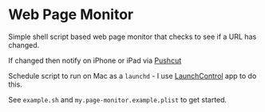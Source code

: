 
# Web Page Monitor

Simple shell script based web page monitor that checks to see if a 
URL has changed.

If changed then notify on iPhone or iPad via 
[Pushcut](https://www.pushcut.io)

Schedule script to run on Mac as a `launchd` - 
I use [LaunchControl](https://www.soma-zone.com/LaunchControl/) 
app to do this.

See `example.sh` and `my.page-monitor.example.plist` to get started.
